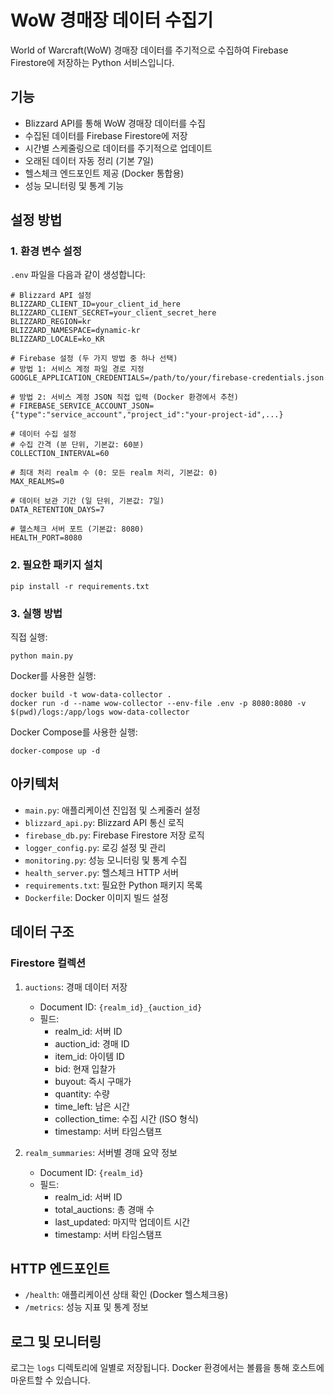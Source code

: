 # WoW 경매장 데이터 수집기

World of Warcraft(WoW) 경매장 데이터를 주기적으로 수집하여 Firebase Firestore에 저장하는 Python 서비스입니다.

## 기능

- Blizzard API를 통해 WoW 경매장 데이터를 수집
- 수집된 데이터를 Firebase Firestore에 저장
- 시간별 스케줄링으로 데이터를 주기적으로 업데이트
- 오래된 데이터 자동 정리 (기본 7일)
- 헬스체크 엔드포인트 제공 (Docker 통합용)
- 성능 모니터링 및 통계 기능

## 설정 방법

### 1. 환경 변수 설정

`.env` 파일을 다음과 같이 생성합니다:

```
# Blizzard API 설정
BLIZZARD_CLIENT_ID=your_client_id_here
BLIZZARD_CLIENT_SECRET=your_client_secret_here
BLIZZARD_REGION=kr
BLIZZARD_NAMESPACE=dynamic-kr
BLIZZARD_LOCALE=ko_KR

# Firebase 설정 (두 가지 방법 중 하나 선택)
# 방법 1: 서비스 계정 파일 경로 지정
GOOGLE_APPLICATION_CREDENTIALS=/path/to/your/firebase-credentials.json

# 방법 2: 서비스 계정 JSON 직접 입력 (Docker 환경에서 추천)
# FIREBASE_SERVICE_ACCOUNT_JSON={"type":"service_account","project_id":"your-project-id",...}

# 데이터 수집 설정
# 수집 간격 (분 단위, 기본값: 60분)
COLLECTION_INTERVAL=60

# 최대 처리 realm 수 (0: 모든 realm 처리, 기본값: 0)
MAX_REALMS=0  

# 데이터 보관 기간 (일 단위, 기본값: 7일)
DATA_RETENTION_DAYS=7

# 헬스체크 서버 포트 (기본값: 8080)
HEALTH_PORT=8080
```

### 2. 필요한 패키지 설치

```
pip install -r requirements.txt
```

### 3. 실행 방법

직접 실행:
```
python main.py
```

Docker를 사용한 실행:
```
docker build -t wow-data-collector .
docker run -d --name wow-collector --env-file .env -p 8080:8080 -v $(pwd)/logs:/app/logs wow-data-collector
```

Docker Compose를 사용한 실행:
```
docker-compose up -d
```

## 아키텍처

- `main.py`: 애플리케이션 진입점 및 스케줄러 설정
- `blizzard_api.py`: Blizzard API 통신 로직
- `firebase_db.py`: Firebase Firestore 저장 로직
- `logger_config.py`: 로깅 설정 및 관리
- `monitoring.py`: 성능 모니터링 및 통계 수집
- `health_server.py`: 헬스체크 HTTP 서버
- `requirements.txt`: 필요한 Python 패키지 목록
- `Dockerfile`: Docker 이미지 빌드 설정

## 데이터 구조

### Firestore 컬렉션

1. `auctions`: 경매 데이터 저장
   - Document ID: `{realm_id}_{auction_id}`
   - 필드: 
     - realm_id: 서버 ID
     - auction_id: 경매 ID
     - item_id: 아이템 ID
     - bid: 현재 입찰가
     - buyout: 즉시 구매가
     - quantity: 수량
     - time_left: 남은 시간
     - collection_time: 수집 시간 (ISO 형식)
     - timestamp: 서버 타임스탬프

2. `realm_summaries`: 서버별 경매 요약 정보
   - Document ID: `{realm_id}`
   - 필드:
     - realm_id: 서버 ID
     - total_auctions: 총 경매 수
     - last_updated: 마지막 업데이트 시간
     - timestamp: 서버 타임스탬프

## HTTP 엔드포인트

- `/health`: 애플리케이션 상태 확인 (Docker 헬스체크용)
- `/metrics`: 성능 지표 및 통계 정보

## 로그 및 모니터링

로그는 `logs` 디렉토리에 일별로 저장됩니다. Docker 환경에서는 볼륨을 통해 호스트에 마운트할 수 있습니다. 